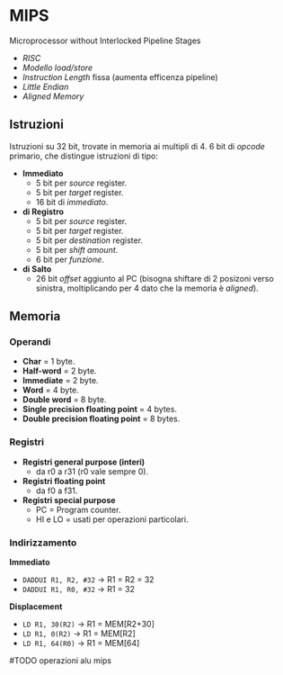 # MIPS
Microprocessor without Interlocked Pipeline Stages
- *RISC*
- *Modello load/store*
- *Instruction Length* fissa (aumenta efficenza pipeline)
- *Little Endian*
- *Aligned Memory*

## Istruzioni
Istruzioni su 32 bit, trovate in  memoria ai multipli di 4.
6 bit di *opcode* primario, che distingue istruzioni di tipo:
- **Immediato**
	- 5 bit per *source* register.
	- 5 bit per *target* register.
	- 16 bit di *immediato*.
- **di Registro**
	- 5 bit per *source* register.
	- 5 bit per *target* register.
	- 5 bit per *destination* register.
	- 5 bit per *shift amount*.
	- 6 bit per *funzione*.
- **di Salto**
	- 26 bit *offset* aggiunto al PC (bisogna shiftare di 2 posizoni verso sinistra, moltiplicando per 4 dato che la memoria è *aligned*).

## Memoria
### Operandi
- **Char** = 1 byte.
- **Half-word** = 2 byte.
- **Immediate** = 2 byte.
- **Word** = 4 byte.
- **Double word** = 8 byte.
- **Single precision floating point** = 4 bytes.
- **Double precision floating point** = 8 bytes.

### Registri
- **Registri general purpose (interi)**
	- da r0 a r31 (r0 vale sempre 0).
- **Registri floating point**
	- da f0 a f31.
- **Registri special purpose**
	- PC = Program counter.
	- HI e LO = usati per operazioni particolari.

### Indirizzamento
**Immediato**
- `DADDUI R1, R2, #32` -> R1 = R2 = 32
- `DADDUI R1, R0, #32` -> R1 = 32

**Displacement**
- `LD R1, 30(R2)` -> R1 = MEM[R2+30]
- `LD R1, 0(R2)`  -> R1 = MEM[R2]
- `LD R1, 64(R0)` -> R1 = MEM[64]

#TODO operazioni alu mips